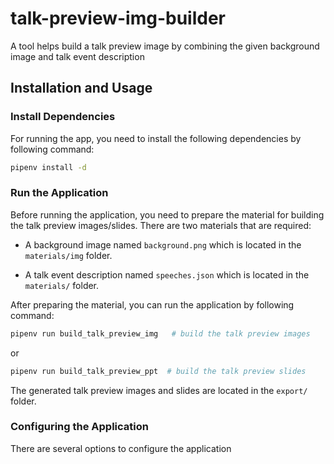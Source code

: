 # talk-preview-img-builder

A tool helps build a talk preview image by combining the given background image and talk event description

## Installation and Usage

### Install Dependencies

For running the app, you need to install the following dependencies by following command:

```bash
pipenv install -d
```

### Run the Application

Before running the application, you need to prepare the material for building the talk preview images/slides.
There are two materials that are required:

- A background image named `background.png`  which is located in the `materials/img` folder.

- A talk event description named `speeches.json` which is located in the `materials/` folder.

After preparing the material, you can run the application by following command:

```bash
pipenv run build_talk_preview_img   # build the talk preview images
```

or

```bash
pipenv run build_talk_preview_ppt  # build the talk preview slides
```

The generated talk preview images and slides are located in the `export/` folder.

### Configuring the Application

There are several options to configure the application